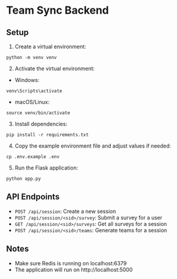 # Team Sync Backend

## Setup
1. Create a virtual environment:
```
python -m venv venv
```

2. Activate the virtual environment:
- Windows:
```
venv\Scripts\activate
```
- macOS/Linux:
```
source venv/bin/activate
```

3. Install dependencies:
```
pip install -r requirements.txt
```

4. Copy the example environment file and adjust values if needed:
```
cp .env.example .env
```
5. Run the Flask application:
```
python app.py
```

## API Endpoints

- `POST /api/session`: Create a new session
- `POST /api/session/<sid>/survey`: Submit a survey for a user
- `GET /api/session/<sid>/surveys`: Get all surveys for a session
- `POST /api/session/<sid>/teams`: Generate teams for a session

## Notes
- Make sure Redis is running on localhost:6379
- The application will run on http://localhost:5000
